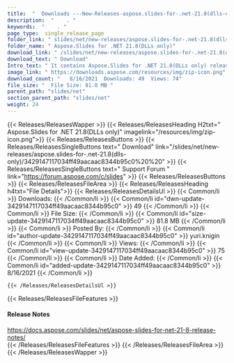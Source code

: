 ```yaml
---
title:  "  Downloads ---New-Releases-aspose.slides-for-.net-21.8(dlls-only) . " 
description:  "    . " 
keywords:  "    . " 
page_type:  single_release_page
folder_link: " slides/net/new-releases/aspose.slides-for-.net-21.8(dlls-only)/"
folder_name: " Aspose.Slides for .NET 21.8(DLLs only)"
download_link: " /slides/net/new-releases/aspose.slides-for-.net-21.8(dlls-only)/3429147117034ff49aacaac8344b95c0"
download_text: " Download"
Intro_text: " It contains Aspose.Slides for .NET 21.8(DLLs only) release."
image_link: " https://downloads.aspose.com/resources/img/zip-icon.png"
download_count: "   8/16/2021  Downloads: 49  Views: 74"
file_size: "  File Size: 81.8 MB "
parent_path: "slides/net"
section_parent_path: "slides/net"
weight: 24 
---
```


{{< Releases/ReleasesWapper >}}
  {{< Releases/ReleasesHeading H2txt=" Aspose.Slides for .NET 21.8(DLLs only)" imagelink="/resources/img/zip-icon.png">}}
  {{< Releases/ReleasesButtons >}}
    {{< Releases/ReleasesSingleButtons text=" Download" link="/slides/net/new-releases/aspose.slides-for-.net-21.8(dlls-only)/3429147117034ff49aacaac8344b95c0%20%20" >}}
    {{< Releases/ReleasesSingleButtons text=" Support Forum " link="https://forum.aspose.com/c/slides" >}}
  {{< Releases/ReleasesButtons >}}
  {{< Releases/ReleasesFileArea >}}
    {{< Releases/ReleasesHeading h4txt="File Details">}}
    {{< Releases/ReleasesDetailsUl >}}
            {{< Common/li  >}} Downloads: {{< /Common/li >}} 
      {{< Common/li id="dwn-update-3429147117034ff49aacaac8344b95c0" >}} 49 {{< /Common/li >}} 
      {{< Common/li  >}} File Size: {{< /Common/li >}} 
      {{< Common/li id="size-update-3429147117034ff49aacaac8344b95c0" >}} 81.8 MB {{< /Common/li >}} 
      {{< Common/li  >}} Posted By: {{< /Common/li >}} 
      {{< Common/li id="author-update-3429147117034ff49aacaac8344b95c0" >}} yuri.knigin {{< /Common/li >}} 
      {{< Common/li  >}} Views: {{< /Common/li >}} 
      {{< Common/li id="view-update-3429147117034ff49aacaac8344b95c0" >}} 75 {{< /Common/li >}} 
      {{< Common/li  >}} Date Added: {{< /Common/li >}} 
      {{< Common/li id="added-update-3429147117034ff49aacaac8344b95c0" >}} 8/16/2021 {{< /Common/li >}} 

    {{< /Releases/ReleasesDetailsUl >}}

  {{< Releases/ReleasesFileFeatures >}}
      <h4>Release Notes</h4><div><a href="https://docs.aspose.com/slides/net/aspose-slides-for-net-21-8-release-notes/">https://docs.aspose.com/slides/net/aspose-slides-for-net-21-8-release-notes/</a></div>
  {{< /Releases/ReleasesFileFeatures >}}
 {{< /Releases/ReleasesFileArea >}}
{{< /Releases/ReleasesWapper >}}



